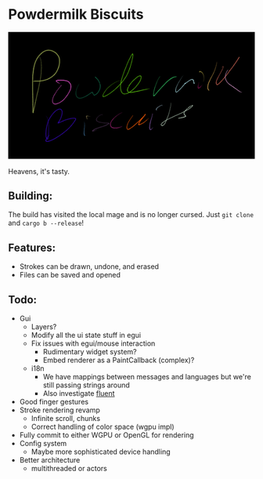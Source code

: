 # Powdermilk Biscuits

![Screenshot of the text "Powdermilk Biscuits" handwritten on a tablet using this program. Each stroke is a different color, and the strokes are rendered with line segments whose stroke width correspond to the pressure of the pen.](pmb.png)

Heavens, it's tasty.

## Building:

The build has visited the local mage and is no longer cursed. Just `git clone` and `cargo b --release`!

## Features:

- Strokes can be drawn, undone, and erased
- Files can be saved and opened

## Todo:

- Gui
  - Layers?
  - Modify all the ui state stuff in egui
  - Fix issues with egui/mouse interaction
    - Rudimentary widget system?
    - Embed renderer as a PaintCallback (complex)?
  - i18n
    - We have mappings between messages and languages but we're still passing strings around
    - Also investigate [fluent](https://projectfluent.org/)
- Good finger gestures
- Stroke rendering revamp
  - Infinite scroll, chunks
  - Correct handling of color space (wgpu impl)
- Fully commit to either WGPU or OpenGL for rendering
- Config system
  - Maybe more sophisticated device handling
- Better architecture
  - multithreaded or actors
